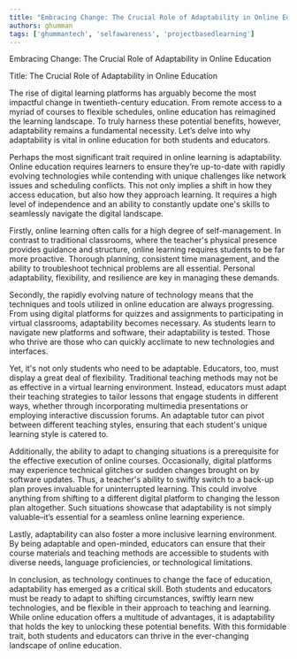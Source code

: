 ```yaml
---
title: "Embracing Change: The Crucial Role of Adaptability in Online Education"  # Wrap the title in double quotes
authors: ghumman
tags: ['ghummantech', 'selfawareness', 'projectbasedlearning']
---
```


Embracing Change: The Crucial Role of Adaptability in Online Education
<!-- truncate -->

Title: The Crucial Role of Adaptability in Online Education

The rise of digital learning platforms has arguably become the most impactful change in twentieth-century education. From remote access to a myriad of courses to flexible schedules, online education has reimagined the learning landscape. To truly harness these potential benefits, however, adaptability remains a fundamental necessity. Let’s delve into why adaptability is vital in online education for both students and educators.

Perhaps the most significant trait required in online learning is adaptability. Online education requires learners to ensure they’re up-to-date with rapidly evolving technologies while contending with unique challenges like network issues and scheduling conflicts. This not only implies a shift in how they access education, but also how they approach learning. It requires a high level of independence and an ability to constantly update one's skills to seamlessly navigate the digital landscape.

Firstly, online learning often calls for a high degree of self-management. In contrast to traditional classrooms, where the teacher's physical presence provides guidance and structure, online learning requires students to be far more proactive. Thorough planning, consistent time management, and the ability to troubleshoot technical problems are all essential. Personal adaptability, flexibility, and resilience are key in managing these demands.

Secondly, the rapidly evolving nature of technology means that the techniques and tools utilized in online education are always progressing. From using digital platforms for quizzes and assignments to participating in virtual classrooms, adaptability becomes necessary. As students learn to navigate new platforms and software, their adaptability is tested. Those who thrive are those who can quickly acclimate to new technologies and interfaces.

Yet, it's not only students who need to be adaptable. Educators, too, must display a great deal of flexibility. Traditional teaching methods may not be as effective in a virtual learning environment. Instead, educators must adapt their teaching strategies to tailor lessons that engage students in different ways, whether through incorporating multimedia presentations or employing interactive discussion forums. An adaptable tutor can pivot between different teaching styles, ensuring that each student's unique learning style is catered to.

Additionally, the ability to adapt to changing situations is a prerequisite for the effective execution of online courses. Occasionally, digital platforms may experience technical glitches or sudden changes brought on by software updates. Thus, a teacher's ability to swiftly switch to a back-up plan proves invaluable for uninterrupted learning. This could involve anything from shifting to a different digital platform to changing the lesson plan altogether. Such situations showcase that adaptability is not simply valuable–it’s essential for a seamless online learning experience.

Lastly, adaptability can also foster a more inclusive learning environment. By being adaptable and open-minded, educators can ensure that their course materials and teaching methods are accessible to students with diverse needs, language proficiencies, or technological limitations.

In conclusion, as technology continues to change the face of education, adaptability has emerged as a critical skill. Both students and educators must be ready to adapt to shifting circumstances, swiftly learn new technologies, and be flexible in their approach to teaching and learning. While online education offers a multitude of advantages, it is adaptability that holds the key to unlocking these potential benefits. With this formidable trait, both students and educators can thrive in the ever-changing landscape of online education.

